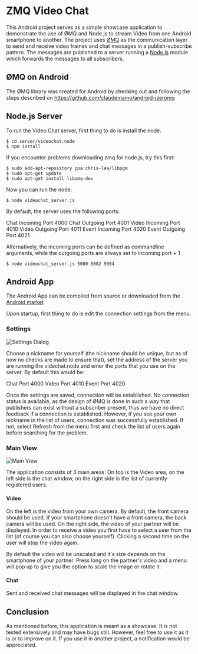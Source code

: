 <!-- Uses markdown syntax for neat display at github -->

# ZMQ Video Chat

This Android project serves as a simple showcase application to demonstrate the use of ØMQ and Node.js to stream Video from one Android smartphone to another. The project uses [ØMQ](http://www.zeromq.org/) as the communication layer to send and receive video frames and chat messages in a publish-subscribe pattern. The messages are published to a server running a [Node.js](http://nodejs.org/) module which forwards the messages to all subscribers.

## ØMQ on Android

The ØMQ library was created for Android by checking out and following the steps described on https://github.com/claudemamo/android-jzeromq

## Node.js Server

To run the Video Chat server, first thing to do is install the node. 

	$ cd server/videochat.node
	$ npm install

If you encounter problems downloading zmq for node.js, try this first:

	$ sudo add-apt-repository ppa:chris-lea/libpgm
	$ sudo apt-get update
	$ sudo apt-get install libzmq-dev

Now you can run the node:

	$ node videochat_server.js

By default, the server uses the following ports:

Chat Incoming	Port 4000
Chat Outgoing	Port 4001
Video Incoming	Port 4010
Video Outgoing	Port 4011
Event Incoming	Port 4020
Event Outgoing	Port 4021

Alternatively, the incoming ports can be defined as commandline arguments, while the outgoing ports are always set to incoming port + 1

	$ node videochat_server.js 5000 5002 5004

## Android App

The Android App can be compiled from source or downloaded from the [Android market]()

Upon startup, first thing to do is edit the connection settings from the menu. 

### Settings

![Settings Dialog](https://raw.github.com/eggerdo/arduino_blue/master/doc/settings.png)

Choose a nickname for yourself (the nickname should be unique, but as of now no checks are made to ensure that), set the address of the server you are running the videchat.node and enter the ports that you use on the server. By default this would be:

Chat Port 	4000
Video Port 	4010
Event Port 	4020

Once the settings are saved, connection will be established. No connection status is available, as the design of ØMQ is done in such a way that publishers can exist without a subscriber present, thus we have no direct feedback if a connection is established. However, if you see your own nickname in the list of users, connection was successfully established. If not, select Refresh from the menu first and check the list of users again before searching for the problem.

### Main View

![Main View](https://raw.github.com/eggerdo/arduino_blue/master/doc/main_overlay.png)

The application consists of 3 main areas. On top is the Video area, on the left side is the chat window, on the right side is the list of currently registered users.

#### Video

On the left is the video from your own camera. By default, the front camera should be used. If your smartphone doesn't have a front camera, the back camera will be used. On the right side, the video of your partner will be displayed. In order to receive a video you first have to select a user from the list (of course you can also choose yourself). Clicking a second time on the user will stop the video again.

By default the video will be unscaled and it's size depends on the smartphone of your partner. Press long on the partner's video and a menu will pop up to give you the option to scale the image or rotate it.

#### Chat

Sent and received chat messages will be displayed in the chat window. 

## Conclusion

As mentioned before, this application is meant as a showcase. It is not tested extensively and may have bugs still. However, feel free to use it as it is or to improve on it. If you use it in another project, a notification would be appreciated. 